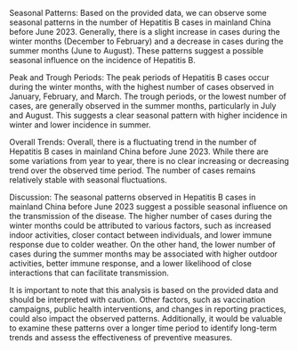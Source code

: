 Seasonal Patterns: 
Based on the provided data, we can observe some seasonal patterns in the number of Hepatitis B cases in mainland China before June 2023. Generally, there is a slight increase in cases during the winter months (December to February) and a decrease in cases during the summer months (June to August). These patterns suggest a possible seasonal influence on the incidence of Hepatitis B.

Peak and Trough Periods: 
The peak periods of Hepatitis B cases occur during the winter months, with the highest number of cases observed in January, February, and March. The trough periods, or the lowest number of cases, are generally observed in the summer months, particularly in July and August. This suggests a clear seasonal pattern with higher incidence in winter and lower incidence in summer.

Overall Trends: 
Overall, there is a fluctuating trend in the number of Hepatitis B cases in mainland China before June 2023. While there are some variations from year to year, there is no clear increasing or decreasing trend over the observed time period. The number of cases remains relatively stable with seasonal fluctuations.

Discussion: 
The seasonal patterns observed in Hepatitis B cases in mainland China before June 2023 suggest a possible seasonal influence on the transmission of the disease. The higher number of cases during the winter months could be attributed to various factors, such as increased indoor activities, closer contact between individuals, and lower immune response due to colder weather. On the other hand, the lower number of cases during the summer months may be associated with higher outdoor activities, better immune response, and a lower likelihood of close interactions that can facilitate transmission.

It is important to note that this analysis is based on the provided data and should be interpreted with caution. Other factors, such as vaccination campaigns, public health interventions, and changes in reporting practices, could also impact the observed patterns. Additionally, it would be valuable to examine these patterns over a longer time period to identify long-term trends and assess the effectiveness of preventive measures.